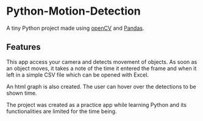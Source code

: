 # Python-Motion-Detection


A tiny Python project made using [openCV](https://docs.opencv.org/4.x/index.html) and [Pandas](https://pandas.pydata.org/). 

## Features
This app access your camera and detects movement of objects. As soon as an object moves, it takes a note of the time it entered the frame and when it left in a simple CSV file which can be opened with Excel. 

An html graph is also created. The user can hover over the detections to be shown time. 

The project was created as a practice app while learning Python and its functionalities are limited for the time being. 

